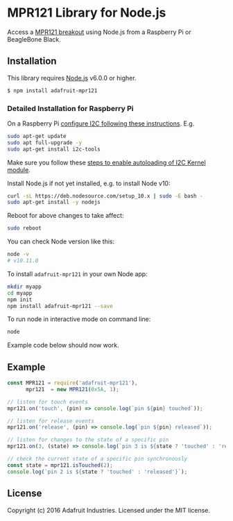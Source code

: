 # MPR121 Library for Node.js

Access a [MPR121 breakout](https://www.adafruit.com/product/2024) using Node.js from a Raspberry Pi or BeagleBone Black.

## Installation

This library requires [Node.js](https://nodejs.org/) v6.0.0 or higher.

```sh
$ npm install adafruit-mpr121
```

### Detailed Installation for Raspberry Pi

On a Raspberry Pi [configure I2C following these instructions](https://learn.adafruit.com/adafruits-raspberry-pi-lesson-4-gpio-setup/configuring-i2c). E.g.

```sh
sudo apt-get update
sudo apt full-upgrade -y
sudo apt-get install i2c-tools
```

Make sure you follow these [steps to enable autoloading of I2C Kernel module](https://learn.adafruit.com/adafruits-raspberry-pi-lesson-4-gpio-setup/configuring-i2c#installing-kernel-support-with-raspi-config-5-4).

Install Node.js if not yet installed, e.g. to install Node v10:

```sh
curl -sL https://deb.nodesource.com/setup_10.x | sudo -E bash -
sudo apt-get install -y nodejs
```

Reboot for above changes to take affect:

```sh
sudo reboot
```

You can check Node version like this:

```sh
node -v
# v10.11.0
```

To install `adafruit-mpr121` in your own Node app:

```sh
mkdir myapp
cd myapp
npm init
npm install adafruit-mpr121 --save
```

To run node in interactive mode on command line:

```sh
node
```

Example code below should now work.

## Example

```js
const MPR121 = require('adafruit-mpr121'),
      mpr121  = new MPR121(0x5A, 1);

// listen for touch events
mpr121.on('touch', (pin) => console.log(`pin ${pin} touched`));

// listen for release events
mpr121.on('release', (pin) => console.log(`pin ${pin} released`));

// listen for changes to the state of a specific pin
mpr121.on(3, (state) => console.log(`pin 3 is ${state ? 'touched' : 'released'}`));

// check the current state of a specific pin synchronously
const state = mpr121.isTouched(2);
console.log(`pin 2 is ${state ? 'touched' : 'released'}`);
```

## License

Copyright (c) 2016 Adafruit Industries. Licensed under the MIT license.